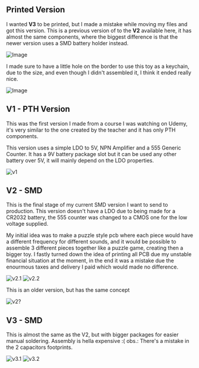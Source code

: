 ## Printed Version
I wanted **V3** to be printed, but I made a mistake while moving my files and got this version. This is a previous version of to the **V2** available here, it has almost the same components, where the biggest difference is that the newer version uses a SMD battery holder instead.

![Image](https://github.com/user-attachments/assets/ab295c03-2014-45bf-af4f-09dfc522b655)

I made sure to have a little hole on the border to use this toy as a keychain, due to the size, and even though I didn't assembled it, I think it ended really nice.

![Image](https://github.com/user-attachments/assets/e64df885-38a4-4285-a5ee-49481a1057ce)

## V1 - PTH Version
This was the first version I made from a course I was watching on Udemy, it's very similar to the one created by the teacher and it has only PTH components.

This version uses a simple LDO to 5V, NPN Amplifier and a 555 Generic Counter. It has a 9V battery package slot but it can be used any other battery over 5V, it will mainly depend on the LDO properties.

![v1](https://github.com/user-attachments/assets/067a5313-ef00-40ec-a5b2-5bf3da2928f4)

## V2 - SMD
This is the final stage of my current SMD version I want to send to production. This version doesn't have a LDO due to being made for a CR2032 battery, the 555 counter was changed to a CMOS one for the low voltage supplied.

My initial idea was to make a puzzle style pcb where each piece would have a different frequency for different sounds, and it would be possible to assemble 3 different pieces together like a puzzle game, creating then a bigger toy. I fastly turned down the idea of printing all PCB due my unstable financial situation at the moment, in the end it was a mistake due the enourmous taxes and delivery I paid which would made no difference.

![v2.1](https://github.com/user-attachments/assets/65739203-9141-4d6c-96b5-121c185aebc2)
![v2.2](https://github.com/user-attachments/assets/1fe81a70-0a1b-4d52-9e54-7d1929c96600)

This is an older version, but has the same concept

![v2?](https://github.com/user-attachments/assets/5bd175b2-7bf0-4b41-9c7a-083b4815f1c0)

## V3 - SMD
This is almost the same as the V2, but with bigger packages for easier manual soldering. Assembly is hella expensive :(
obs.: There's a mistake in the 2 capacitors footprints.

![v3.1](https://github.com/user-attachments/assets/d1f69b4d-94f4-488d-ac6c-5d011a1a9c04)
![v3.2](https://github.com/user-attachments/assets/bc100e10-0863-46ee-8396-5b75a5359c83)
